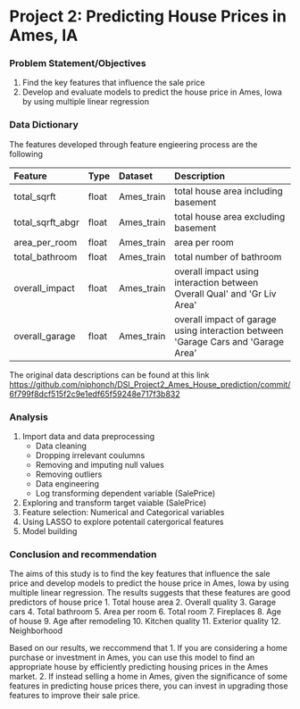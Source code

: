 # Project 2: Predicting House Prices in Ames, IA

### Problem Statement/Objectives

1. Find the key features that influence the sale price 
2. Develop and evaluate models to predict the house price in Ames, Iowa by using multiple linear regression



### Data Dictionary

The features developed through feature engieering process are the following

|Feature|Type|Dataset|Description|
|:--------|:------|:---------|:-------------|
|total_sqrft|float|Ames_train|total house area including basement| 
|total_sqrft_abgr|float|Ames_train| total house area  excluding basement| 
|area_per_room|float|Ames_train|area per room| 
|total_bathroom|float|Ames_train| total number of bathroom | 
|overall_impact|float|Ames_train|overall impact using interaction between Overall Qual' and  'Gr Liv Area'| 
|overall_garage|float|Ames_train|overall impact of garage using interaction between 'Garage Cars and  'Garage Area'| 

The original data descriptions can be found at this link https://github.com/niphonch/DSI_Project2_Ames_House_prediction/commit/6f799f8dcf515f2c9e1edf65f59248e717f3b832

### Analysis

1. Import data and data preprocessing
    * Data cleaning
    * Dropping irrelevant coulumns
    * Removing and imputing null values
    * Removing outliers
    * Data engineering 
    * Log transforming dependent variable (SalePrice)
2. Exploring and transform target vaiable (SalePrice)
3. Feature selection: Numerical and Categorical variables
4. Using LASSO to explore potentail catergorical features
5. Model building


### Conclusion and recommendation

  The aims of this study is to find the key features that influence the sale price and develop models to predict the house price in Ames, Iowa by using multiple linear regression. 
      The results suggests that these features are good predictors of house price
      1. Total house area
      2. Overall quality
      3. Garage cars
      4. Total bathroom
      5. Area per room
      6. Total room
      7. Fireplaces
      8. Age of house
      9. Age after remodeling
      10. Kitchen quality
      11. Exterior quality
      12. Neighborhood

   Based on our results, we reccommend that 
    1. If you are considering a home purchase or investment in Ames, you can use this model to find an appropriate house by efficiently predicting housing prices in the Ames market.
    2. If instead selling a home in Ames, given the significance of some features in predicting house prices there, you can invest in upgrading those features to improve their sale price.


